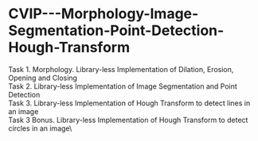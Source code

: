 # CVIP---Morphology-Image-Segmentation-Point-Detection-Hough-Transform

Task 1. Morphology. Library-less Implementation of Dilation, Erosion, Opening and Closing\
Task 2. Library-less Implementation of Image Segmentation and Point Detection\
Task 3. Library-less Implementation of Hough Transform to detect lines in an image\
Task 3 Bonus. Library-less Implementation of Hough Transform to detect circles in an image\

